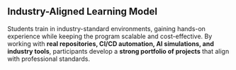 ## Industry-Aligned Learning Model  
Students train in industry-standard environments, gaining hands-on experience while keeping the program scalable and cost-effective. By working with **real repositories, CI/CD automation, AI simulations, and industry tools**, participants develop a **strong portfolio of projects** that align with professional standards.  
